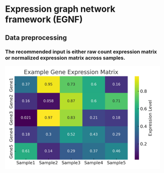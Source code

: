 # Expression graph network framework (EGNF)

## Data preprocessing
### The recommended input is either raw count expression matrix or normalized expression matrix across samples. 
![example input matrix](https://github.com/yliu38/EGNF/blob/main/images/example_expression_matrix.png)

